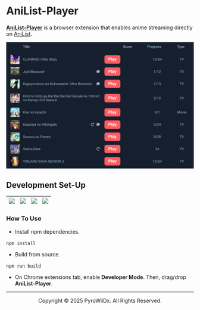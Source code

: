 # AniList-Player

[**AniList-Player**](https://github.com/PyroWilDx/AniList-Player/) is a browser extension that enables anime streaming directly on [AniList](https://anilist.co/).

<img src=".readme/AniList.png">

## Development Set-Up

<div align="center">

| [<img src="https://cdn.jsdelivr.net/gh/devicons/devicon@latest/icons/typescript/typescript-original.svg" width="60"/>](https://www.typescriptlang.org/) | [<img src="https://cdn.jsdelivr.net/gh/devicons/devicon@latest/icons/nodejs/nodejs-original.svg" width="60"/>](https://nodejs.org/) | [<img src="https://cdn.jsdelivr.net/gh/devicons/devicon@latest/icons/vscode/vscode-original.svg" width="60"/>](https://code.visualstudio.com/) | [<img src="https://cdn.jsdelivr.net/gh/devicons/devicon@latest/icons/windows8/windows8-original.svg" width="60"/>](https://www.microsoft.com/windows/) |
|---|---|---|---|

</div>

### How To Use

- Install npm dependencies.

```
npm install
```

- Build from source.

```
npm run build
```

- On Chrome extensions tab, enable **Developer Mode**. Then, drag/drop **AniList-Player**.

---

<div align="center">
  Copyright &#169; 2025 PyroWilDx. All Rights Reserved.
</div>
